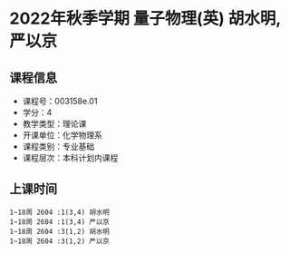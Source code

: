 # 2022年秋季学期 量子物理(英) 胡水明, 严以京






## 课程信息

- 课程号：003158e.01
- 学分：4
- 教学类型：理论课
- 开课单位：化学物理系
- 课程类别：专业基础
- 课程层次：本科计划内课程

## 上课时间

```
1~18周 2604 :1(3,4) 胡水明
1~18周 2604 :1(3,4) 严以京
1~18周 2604 :3(1,2) 胡水明
1~18周 2604 :3(1,2) 严以京
```

